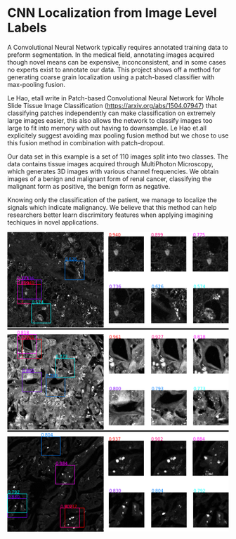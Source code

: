 # CNN Localization from Image Level Labels
A Convolutional Neural Network typically requires annotated training data to preform segmentation. In the medical field, annotating images acquired though novel means can be expensive, inconconsistent, and in some cases no experts exist to annotate our data. This project shows off a method for generating coarse grain localization using a patch-based classifier with max-pooling fusion. 

Le Hao, etall write in Patch-based Convolutional Neural Network for Whole Slide Tissue Image Classification (https://arxiv.org/abs/1504.07947) that classifying patches independently can make classification on extremely large images easier, this also allows the network to classify images too large to fit into memory with out having to downsample. Le Hao et.all explicitely suggest avoiding max pooling fusion method but we chose to use this fusion method in combination with patch-dropout. 

Our data set in this example is a set of 110 images split into two classes. The data contains tissue images acquired through MultiPhoton Microscopy, which generates 3D images with various channel frequencies. We obtain images of a benign and malignant form of renal cancer, classifying the malignant form as positive, the benign form as negative. 

Knowing only the classification of the patient, we manage to localize the signals which indicate malignancy. We believe that this method can help researchers better learn discrimitory features when applying imagining techiques in novel applications. 



![sample_output](sample_output.png?raw=True "Sample Output")
